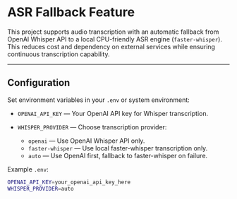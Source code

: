 # ASR Fallback Feature

This project supports audio transcription with an automatic fallback from OpenAI Whisper API to a local CPU-friendly ASR engine (`faster-whisper`). This reduces cost and dependency on external services while ensuring continuous transcription capability.

---

## Configuration

Set environment variables in your `.env` or system environment:

- `OPENAI_API_KEY` — Your OpenAI API key for Whisper transcription.
- `WHISPER_PROVIDER` — Choose transcription provider:

  - `openai` — Use OpenAI Whisper API only.
  - `faster-whisper` — Use local faster-whisper transcription only.
  - `auto` — Use OpenAI first, fallback to faster-whisper on failure.

Example `.env`:

```bash
OPENAI_API_KEY=your_openai_api_key_here
WHISPER_PROVIDER=auto
```